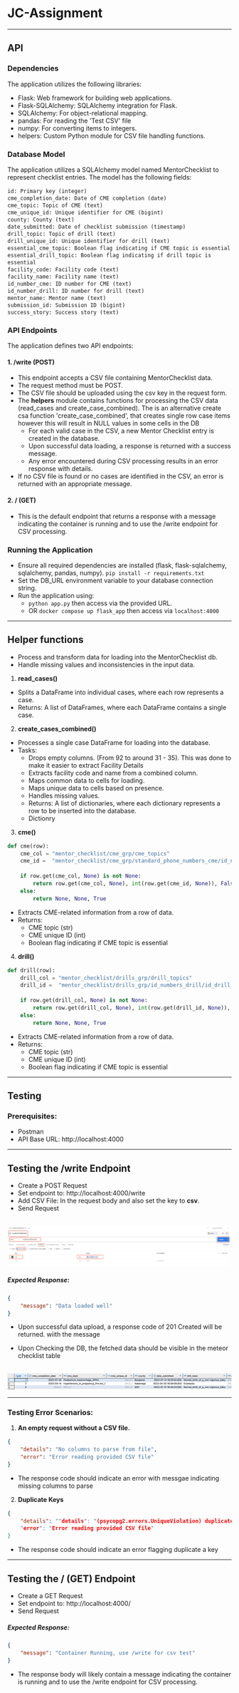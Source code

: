 # JC-Assignment

----
## API

### Dependencies
The application utilizes the following libraries:

- Flask: Web framework for building web applications.
- Flask-SQLAlchemy: SQLAlchemy integration for Flask.
- SQLAlchemy: For object-relational mapping.
- pandas: For reading the 'Test CSV' file
- numpy: For converting items to integers.
- helpers: Custom Python module for CSV file handling functions.


### Database Model
The application utilizes a SQLAlchemy model named MentorChecklist to represent checklist entries. The model has the following fields:

    id: Primary key (integer)
    cme_completion_date: Date of CME completion (date)
    cme_topic: Topic of CME (text)
    cme_unique_id: Unique identifier for CME (bigint)
    county: County (text)
    date_submitted: Date of checklist submission (timestamp)
    drill_topic: Topic of drill (text)
    drill_unique_id: Unique identifier for drill (text)
    essential_cme_topic: Boolean flag indicating if CME topic is essential
    essential_drill_topic: Boolean flag indicating if drill topic is essential
    facility_code: Facility code (text)
    facility_name: Facility name (text)
    id_number_cme: ID number for CME (text)
    id_number_drill: ID number for drill (text)
    mentor_name: Mentor name (text)
    submission_id: Submission ID (bigint)
    success_story: Success story (text)

### API Endpoints
The application defines two API endpoints:
#### 1. /write (POST)

- This endpoint accepts a CSV file containing MentorChecklist data.
- The request method must be POST.
- The CSV file should be uploaded using the csv key in the request form.
- The **helpers** module contains functions for processing the CSV data (read_cases and create_case_combined).
The is an alternative create csa function 'create_case_combined', that creates single row case items however this will result in NULL values in some cells in the DB
    - For each valid case in the CSV, a new Mentor Checklist entry is created in the database.
    - Upon successful data loading, a response is returned with a success message.
    - Any error encountered during CSV processing results in an error response with details.
- If no CSV file is found or no cases are identified in the CSV, an error is returned with an appropriate message.


#### 2. / (GET)

- This is the default endpoint that returns a response with a message indicating the container is running and to use the /write endpoint for CSV processing.

### Running the Application

- Ensure all required dependencies are installed (flask, flask-sqlalchemy, sqlalchemy, pandas, numpy). ```pip install -r requirements.txt```
- Set the DB_URL environment variable to your database connection string.
- Run the application using: 
    - ```python app.py``` then access via the provided URL.
    - OR ``` docker compose up flask_app ``` then access via ```localhost:4000```

-----
## Helper functions

- Process and transform data for loading into the MentorChecklist db.
- Handle missing values and inconsistencies in the input data.


1. **read_cases()**
- Splits a DataFrame into individual cases, where each row represents a case.
- Returns: A list of DataFrames, where each DataFrame contains a single case.

2. **create_cases_combined()**
- Processes a single case DataFrame for loading into the database.
- Tasks:
    - Drops empty columns. (From 92 to around 31 - 35). This was done to make it easier to extract Facility Details
    - Extracts facility code and name from a combined column.
    - Maps common data to cells for loading.
    - Maps unique data to cells based on presence.
    - Handles missing values.
    - Returns: A list of dictionaries, where each dictionary represents a row to be inserted into the database.
    - Dictionry 

3. **cme()**
```python
def cme(row):
    cme_col = "mentor_checklist/cme_grp/cme_topics"
    cme_id =  "mentor_checklist/cme_grp/standard_phone_numbers_cme/id_number_1_001"

    if row.get(cme_col, None) is not None:
        return row.get(cme_col, None), int(row.get(cme_id, None)), False
    else:
        return None, None, True
```
- Extracts CME-related information from a row of data.
- Returns:
    - CME topic (str)
    - CME unique ID (int)
    - Boolean flag indicating if CME topic is essential


4. **drill()**
```python
def drill(row):
    drill_col = "mentor_checklist/drills_grp/drill_topics"
    drill_id =  "mentor_checklist/drills_grp/id_numbers_drill/id_drill_1"

    if row.get(drill_col, None) is not None:
        return row.get(drill_col, None), int(row.get(drill_id, None)), False
    else:
        return None, None, True
```
- Extracts CME-related information from a row of data.
- Returns:
    - CME topic (str)
    - CME unique ID (int)
    - Boolean flag indicating if CME topic is essential

--- 

## Testing

### Prerequisites:

- Postman
- API Base URL: http://localhost:4000
----

## Testing the /write Endpoint

- Create a POST Request
- Set endpoint to: http://localhost:4000/write
- Add CSV File: In the request body and also set the key to **csv**.
- Send Request

<br>
<img src="Assets/postreq.png" alt="DB Table">

##### Expected Response:

```json 
{
    "message": "Data loaded well"
}
```
- Upon successful data upload, a response code of 201 Created will be returned. wiith the message <br>

- Upon Checking the DB, the fetched data should be visible in the meteor checklist table

<br>

<img src="Assets/db.png" alt="DB Table">


----

### Testing Error Scenarios:

1. **An empty request without a CSV file.**

```json
{
    "details": "No columns to parse from file",
    "error": "Error reading provided CSV file"
}
```
- The response code should indicate an error with messgae indicating missing columns to parse

2. **Duplicate Keys**
```json
{
    "details": ""details": "(psycopg2.errors.UniqueViolation) duplicate key value violates......",
    "error": "Error reading provided CSV file"
}
```
- The response code should indicate an error flagging duplicate a key

----

## Testing the / (GET) Endpoint

- Create a GET Request
- Set endpoint to: http://localhost:4000/
- Send Request

##### Expected Response:

```json 
{
    "message": "Container Running, use /write for csv test"
}
```

- The response body will likely contain a message indicating the container is running and to use the /write endpoint for CSV processing.